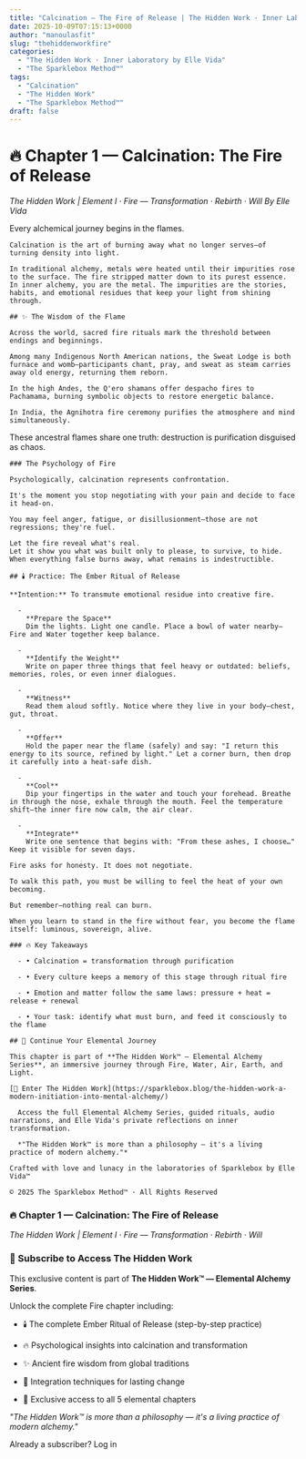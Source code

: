 ```yaml
---
title: "Calcination — The Fire of Release | The Hidden Work · Inner Laboratory by Elle Vida"
date: 2025-10-09T07:15:13+0000
author: "manoulasfit"
slug: "thehiddenworkfire"
categories:
  - "The Hidden Work · Inner Laboratory by Elle Vida"
  - "The Sparklebox Method™"
tags:
  - "Calcination"
  - "The Hidden Work"
  - "The Sparklebox Method™"
draft: false
---
```

  # 🔥 Chapter 1 — Calcination: The Fire of Release

  *The Hidden Work | Element I · Fire — Transformation · Rebirth · Will
By Elle Vida*

  Every alchemical journey begins in the flames.

    Calcination is the art of burning away what no longer serves—of turning density into light.

    In traditional alchemy, metals were heated until their impurities rose to the surface. The fire stripped matter down to its purest essence. In inner alchemy, you are the metal. The impurities are the stories, habits, and emotional residues that keep your light from shining through.

    ## ✨ The Wisdom of the Flame

    Across the world, sacred fire rituals mark the threshold between endings and beginnings.

    Among many Indigenous North American nations, the Sweat Lodge is both furnace and womb—participants chant, pray, and sweat as steam carries away old energy, returning them reborn.

    In the high Andes, the Q'ero shamans offer despacho fires to Pachamama, burning symbolic objects to restore energetic balance.

    In India, the Agnihotra fire ceremony purifies the atmosphere and mind simultaneously.

  These ancestral flames share one truth: destruction is purification disguised as chaos.

    ### The Psychology of Fire

    Psychologically, calcination represents confrontation.

    It's the moment you stop negotiating with your pain and decide to face it head-on.

    You may feel anger, fatigue, or disillusionment—those are not regressions; they're fuel.

    Let the fire reveal what's real.
    Let it show you what was built only to please, to survive, to hide.
    When everything false burns away, what remains is indestructible.

    ## 🕯️ Practice: The Ember Ritual of Release

    **Intention:** To transmute emotional residue into creative fire.

      - 
        **Prepare the Space**
        Dim the lights. Light one candle. Place a bowl of water nearby—Fire and Water together keep balance.

      - 
        **Identify the Weight**
        Write on paper three things that feel heavy or outdated: beliefs, memories, roles, or even inner dialogues.

      - 
        **Witness**
        Read them aloud softly. Notice where they live in your body—chest, gut, throat.

      - 
        **Offer**
        Hold the paper near the flame (safely) and say: "I return this energy to its source, refined by light." Let a corner burn, then drop it carefully into a heat-safe dish.

      - 
        **Cool**
        Dip your fingertips in the water and touch your forehead. Breathe in through the nose, exhale through the mouth. Feel the temperature shift—the inner fire now calm, the air clear.

      - 
        **Integrate**
        Write one sentence that begins with: "From these ashes, I choose…" Keep it visible for seven days.

    Fire asks for honesty. It does not negotiate.

    To walk this path, you must be willing to feel the heat of your own becoming.

    But remember—nothing real can burn.

    When you learn to stand in the fire without fear, you become the flame itself: luminous, sovereign, alive.

    ### 🔥 Key Takeaways

      - • Calcination = transformation through purification

      - • Every culture keeps a memory of this stage through ritual fire

      - • Emotion and matter follow the same laws: pressure + heat = release + renewal

      - • Your task: identify what must burn, and feed it consciously to the flame

    ## 🌊 Continue Your Elemental Journey

    This chapter is part of **The Hidden Work™ — Elemental Alchemy Series**, an immersive journey through Fire, Water, Air, Earth, and Light.

    [🌙 Enter The Hidden Work](https://sparklebox.blog/the-hidden-work-a-modern-initiation-into-mental-alchemy/)

      Access the full Elemental Alchemy Series, guided rituals, audio narrations, and Elle Vida's private reflections on inner transformation.

      *"The Hidden Work™ is more than a philosophy — it's a living practice of modern alchemy."*

    Crafted with love and lunacy in the laboratories of Sparklebox by Elle Vida™

    © 2025 The Sparklebox Method™ · All Rights Reserved

### 🔥 Chapter 1 — Calcination: The Fire of Release

*The Hidden Work | Element I · Fire — Transformation · Rebirth · Will*

### 🌙 Subscribe to Access The Hidden Work

This exclusive content is part of **The Hidden Work™ — Elemental Alchemy Series**.

Unlock the complete Fire chapter including:

- 🕯️ The complete Ember Ritual of Release (step-by-step practice)

- 🔥 Psychological insights into calcination and transformation

- ✨ Ancient fire wisdom from global traditions

- 🌊 Integration techniques for lasting change

- 💎 Exclusive access to all 5 elemental chapters

*"The Hidden Work™ is more than a philosophy — it's a living practice of modern alchemy."*

Already a subscriber? Log in